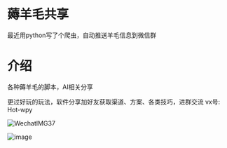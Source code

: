 # 薅羊毛共享
最近用python写了个爬虫，自动推送羊毛信息到微信群

# 介绍
各种薅羊毛的脚本，AI相关分享

更过好玩的玩法，软件分享加好友获取渠道、方案、各类技巧，进群交流
vx号: Hot-wpy

![WechatIMG37](https://github.com/wpy0032/maotai/assets/30211666/b21f308b-c97d-4239-a6b5-d06ccf1052a8)

![image](https://github.com/wpy0032/maotai/assets/30211666/a9edef36-001b-47e1-9bb2-70df4e8a010b)
